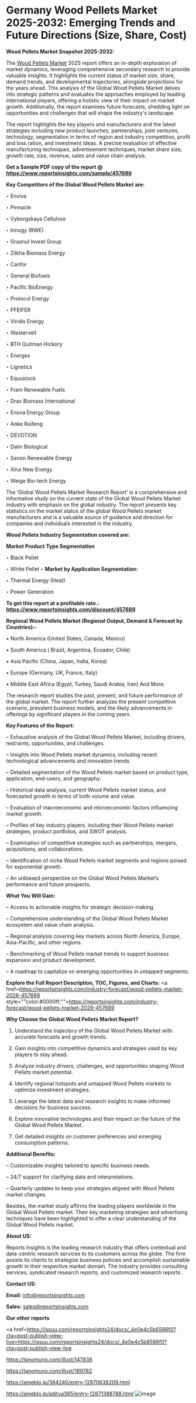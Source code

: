 # Germany Wood Pellets Market 2025-2032: Emerging Trends and Future Directions (Size, Share, Cost)

<strong>Wood Pellets Market Snapshot 2025-2032:</strong>

The <a href=https://www.reportsinsights.com/sample/457689>Wood Pellets Market</a> 2025 report offers an in-depth exploration of market dynamics, leveraging comprehensive secondary research to provide valuable insights. It highlights the current status of market size, share, demand trends, and developmental trajectories, alongside projections for the years ahead. This analysis of the Global Wood Pellets Market delves into strategic patterns and evaluates the approaches employed by leading international players, offering a holistic view of their impact on market growth. Additionally, the report examines future forecasts, shedding light on opportunities and challenges that will shape the industry's landscape.

The report highlights the key players and manufacturers and the latest strategies including new product launches, partnerships, joint ventures, technology, segmentation in terms of region and industry competition, profit and loss ration, and investment ideas. A precise evaluation of effective manufacturing techniques, advertisement techniques, market share size, growth rate, size, revenue, sales and value chain analysis.

<strong>Get a Sample PDF copy of the report @ <a href=https://www.reportsinsights.com/sample/457689 style=color:#0000ff;>https://www.reportsinsights.com/sample/457689</a></strong>

<strong>Key Competitors of the Global Wood Pellets Market are:</strong>

‣ Enviva

‣ Pinnacle

‣ Vyborgskaya Cellulose

‣ Innogy (RWE)

‣ Graanul Invest Group

‣ Zilkha Biomass Energy

‣ Canfor

‣ General Biofuels

‣ Pacific BioEnergy

‣ Protocol Energy

‣ PFEIFER

‣ Viridis Energy

‣ Westervelt

‣ BTH Quitman Hickory

‣ Energex

‣ Lignetics

‣ Equustock

‣ Fram Renewable Fuels

‣ Drax Biomass International

‣ Enova Energy Group

‣ Aoke Ruifeng

‣ DEVOTION

‣ Dalin Biological

‣ Senon Renewable Energy

‣ Xirui New Energy

‣ Weige Bio-tech Energy

The ‘Global Wood Pellets Market Research Report’ is a comprehensive and informative study on the current state of the Global Wood Pellets Market industry with emphasis on the global industry. The report presents key statistics on the market status of the global Wood Pellets market manufacturers and is a valuable source of guidance and direction for companies and individuals interested in the industry.

<strong>Wood Pellets Industry Segmentation covered are:</strong>

<strong>Market Product Type Segmentation</strong>

‣ Black Pellet

‣ White Pellet
‣ 
<strong>Market by Application Segmentation:</strong>

‣ Thermal Energy (Heat)

‣ Power Generation

<strong>To get this report at a profitable rate.: <a href=https://www.reportsinsights.com/discount/457689 style=color:#0000ff;>https://www.reportsinsights.com/discount/457689</a></strong>

<strong>Regional Wood Pellets Market (Regional Output, Demand &amp; Forecast by Countries):-</strong>

• North America (United States, Canada, Mexico)

• South America ( Brazil, Argentina, Ecuador, Chile)

• Asia Pacific (China, Japan, India, Korea)

• Europe (Germany, UK, France, Italy)

• Middle East Africa (Egypt, Turkey, Saudi Arabia, Iran) And More.

The research report studies the past, present, and future performance of the global market. The report further analyzes the present competitive scenario, prevalent business models, and the likely advancements in offerings by significant players in the coming years.

<strong>Key Features of the Report:</strong>

– Exhaustive analysis of the Global Wood Pellets Market, including drivers, restraints, opportunities, and challenges.

– Insights into Wood Pellets market dynamics, including recent technological advancements and innovation trends.

– Detailed segmentation of the Wood Pellets market based on product type, application, end-users, and geography.

– Historical data analysis, current Wood Pellets market status, and forecasted growth in terms of both volume and value.

– Evaluation of macroeconomic and microeconomic factors influencing market growth.

– Profiles of key industry players, including their Wood Pellets market strategies, product portfolios, and SWOT analysis.

– Examination of competitive strategies such as partnerships, mergers, acquisitions, and collaborations.

– Identification of niche Wood Pellets market segments and regions poised for exponential growth.

– An unbiased perspective on the Global Wood Pellets Market’s performance and future prospects.

<strong>What You Will Gain:</strong>

– Access to actionable insights for strategic decision-making.

– Comprehensive understanding of the Global Wood Pellets Market ecosystem and value chain analysis.

– Regional analysis covering key markets across North America, Europe, Asia-Pacific, and other regions.

– Benchmarking of Wood Pellets market trends to support business expansion and product development.

– A roadmap to capitalize on emerging opportunities in untapped segments.

<strong>Explore the Full Report Description, TOC, Figures, and Charts:</strong>
<a href=https://reportsinsights.com/industry-forecast/wood-pellets-market-2026-457689 style=""color:#0000ff;"">https://reportsinsights.com/industry-forecast/wood-pellets-market-2026-457689</a>

<strong>Why Choose the Global Wood Pellets Market Report?</strong>

1. Understand the trajectory of the Global Wood Pellets Market with accurate forecasts and growth trends.

2. Gain insights into competitive dynamics and strategies used by key players to stay ahead.

3. Analyze industry drivers, challenges, and opportunities shaping Wood Pellets market potential.

4. Identify regional hotspots and untapped Wood Pellets markets to optimize investment strategies.

5. Leverage the latest data and research insights to make informed decisions for business success.

6. Explore innovative technologies and their impact on the future of the Global Wood Pellets Market.

7. Get detailed insights on customer preferences and emerging consumption patterns.

<strong>Additional Benefits:</strong>

– Customizable insights tailored to specific business needs.

– 24/7 support for clarifying data and interpretations.

– Quarterly updates to keep your strategies aligned with Wood Pellets market changes.

Besides, the market study affirms the leading players worldwide in the Global Wood Pellets market. Their key marketing strategies and advertising techniques have been highlighted to offer a clear understanding of the Global Wood Pellets market.

<strong><strong>About US</strong>:</strong>

Reports Insights is the leading research industry that offers contextual and data-centric research services to its customers across the globe. The firm assists its clients to strategize business policies and accomplish sustainable growth in their respective market domain. The industry provides consulting services, syndicated research reports, and customized research reports.

<strong>Contact US:</strong>

<p class=><b>Email:</b> <a href=mailto:info@reportsinsights.com>info@reportsinsights.com</a></p>
<p class=><b>Sales:</b> <a href=mailto:sales@reportsinsights.com>sales@reportsinsights.com</a></p>

<strong>Our other reports</strong>

<a href=https://issuu.com/reportsinsights24/docs/_4e0e4c5b6586f0?cta=post-publish-view-live>https://issuu.com/reportsinsights24/docs/_4e0e4c5b6586f0?cta=post-publish-view-live</a>

<a href=https://tanomuno.com/illust/147836>https://tanomuno.com/illust/147836</a>

<a href=https://tanomuno.com/illust/189782>https://tanomuno.com/illust/189782</a>

<a href=https://ameblo.jp/384240/entry-12870638209.html>https://ameblo.jp/384240/entry-12870638209.html</a>

<a href=https://ameblo.jp/aditya365/entry-12871388788.html>https://ameblo.jp/aditya365/entry-12871388788.html</a>
![image](https://github.com/user-attachments/assets/a71ba508-ae9b-497e-aa90-8764f4621127)
